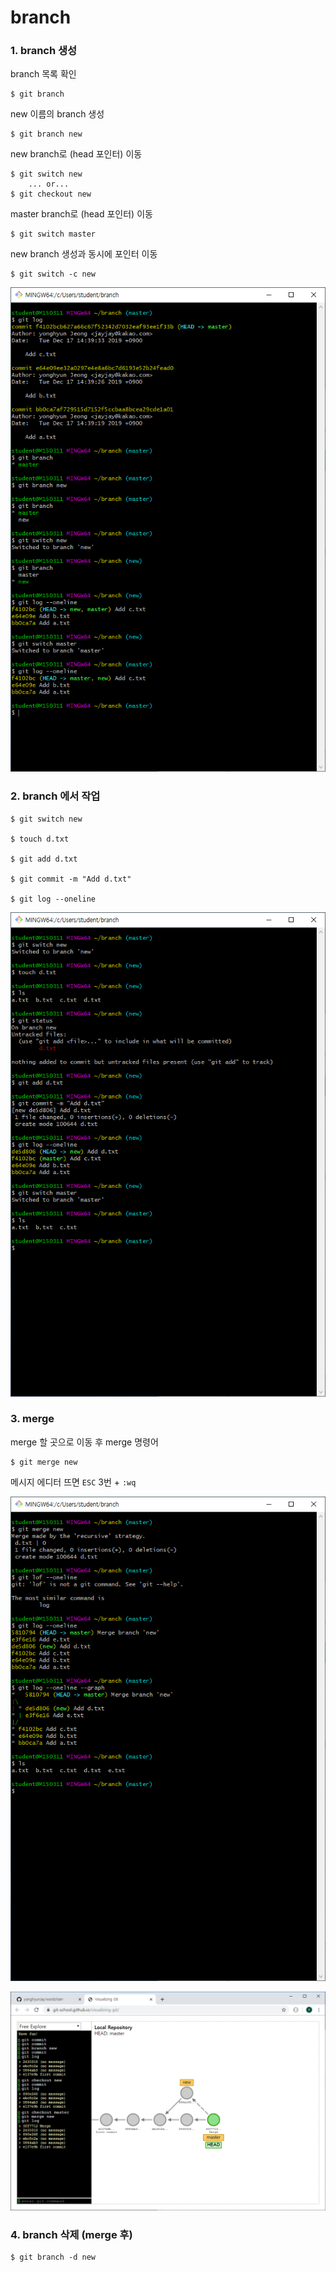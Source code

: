 # branch

### 1. branch 생성

branch 목록 확인

``` shell
$ git branch
```
new 이름의 branch 생성
``` shell
$ git branch new
```
new branch로 (head 포인터) 이동
``` shell
$ git switch new
	... or...
$ git checkout new
```
master branch로 (head 포인터) 이동
``` shell
$ git switch master
```

new branch 생성과 동시에 포인터 이동

``` shell
$ git switch -c new
```



![image-20191217144441142](04_branch.assets/image-20191217144441142.png)



### 2. branch 에서 작업

``` shell
$ git switch new

$ touch d.txt

$ git add d.txt

$ git commit -m "Add d.txt"

$ git log --oneline
```



![image-20191217144910816](04_branch.assets/image-20191217144910816.png)



### 3. merge

merge 할 곳으로 이동 후 merge 명령어

``` shell
$ git merge new
```

메시지 에디터 뜨면 `ESC` 3번 + `:wq`

![image-20191217152401815](04_branch.assets/image-20191217152401815.png)

![image-20191217153203637](04_branch.assets/image-20191217153203637.png)



### 4. branch 삭제 (merge 후)

``` shell
$ git branch -d new
```

